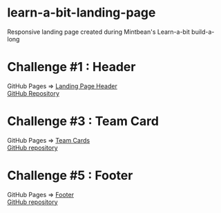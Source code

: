 # learn-a-bit-landing-page  
Responsive landing page created during Mintbean's Learn-a-bit build-a-long  

# Challenge #1 : Header   
   GitHub Pages => [Landing Page Header](https://steeshmck.github.io/learn-a-bit-landing-page/header/index.html)  
   [GitHub Repository](https://github.com/SteeshMcK/learn-a-bit-landing-page/tree/main/header)  
   
 # Challenge #3 : Team Card  
   GitHub Pages => [Team Cards](https://steeshmck.github.io/learn-a-bit-landing-page/teamCards/index.html)  
   [GitHub repository](https://github.com/SteeshMcK/learn-a-bit-landing-page/tree/main/teamCards)  
   
# Challenge #5 : Footer
   GitHub Pages => [Footer](https://steeshmck.github.io/learn-a-bit-landing-page/footer/index.html)  
   [GitHub repository](https://github.com/SteeshMcK/learn-a-bit-landing-page/tree/main/footer)  
   
